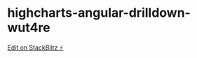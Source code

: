 # highcharts-angular-drilldown-wut4re

[Edit on StackBlitz ⚡️](https://stackblitz.com/edit/highcharts-angular-drilldown-wut4re)